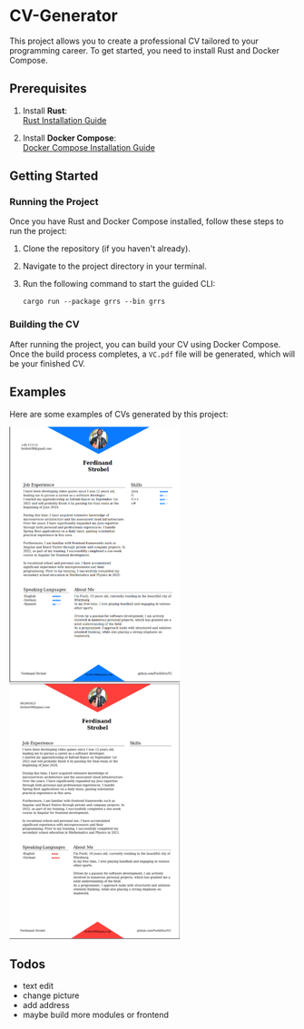 # CV-Generator

This project allows you to create a professional CV tailored to your programming career. To get started, you need to install Rust and Docker Compose.

## Prerequisites

1. Install **Rust**:  
   [Rust Installation Guide](https://www.rust-lang.org/tools/install)

2. Install **Docker Compose**:  
   [Docker Compose Installation Guide](https://docs.docker.com/compose/install/)

## Getting Started

### Running the Project

Once you have Rust and Docker Compose installed, follow these steps to run the project:

1. Clone the repository (if you haven't already).
2. Navigate to the project directory in your terminal.
3. Run the following command to start the guided CLI:

   ```
   cargo run --package grrs --bin grrs
   ```

### Building the CV

After running the project, you can build your CV using Docker Compose. Once the build process completes, a `VC.pdf` file will be generated, which will be your finished CV.

## Examples

Here are some examples of CVs generated by this project:


<img width="300" height="450" src="doc/CV_example_blue.png" alt="red_CV">

<img   width="300" height="450"  src="doc/CV_example_red.png" alt="red_CV">



## Todos
- text edit
- change picture
- add address
- maybe build more modules or frontend